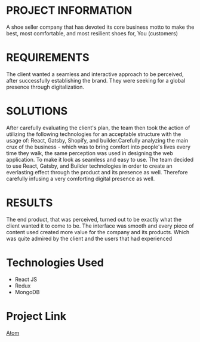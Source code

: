 
# PROJECT INFORMATION

A shoe seller company that has devoted its core business motto to make the best, most comfortable, and most resilient shoes for, You (customers)

# REQUIREMENTS

The client wanted a seamless and interactive approach to be perceived, after successfully establishing the brand. They were seeking for a global presence through digitalization.

# SOLUTIONS

After carefully evaluating the client's plan, the team then took the action of utilizing the following technologies for an acceptable structure with the usage of: React, Gatsby, Shopify, and builder.Carefully analyzing the main crux of the business - which was to bring comfort into people's lives every time they walk, the same perception was used in designing the web application. To make it look as seamless and easy to use. The team decided to use React, Gatsby, and Builder technologies in order to create an everlasting effect through the product and its presence as well. Therefore carefully infusing a very comforting digital presence as well.

# RESULTS

The end product, that was perceived, turned out to be exactly what the client wanted it to come to be. The interface was smooth and every piece of content used created more value for the company and its products. Which was quite admired by the client and the users that had experienced

# Technologies Used

- React JS
- Redux
- MongoDB

# Project Link

[Atom](https://atoms.com/)
